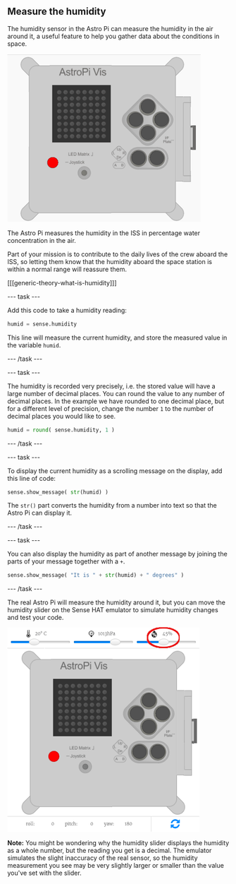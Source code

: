 ## Measure the humidity

The humidity sensor in the Astro Pi can measure the humidity in the air around it, a useful feature to help you gather data about the conditions in space.

![Message about the humidity](images/degrees-message.gif)

The Astro Pi measures the humidity in the ISS in percentage water concentration in the air.

Part of your mission is to contribute to the daily lives of the crew aboard the ISS, so letting them know that the humidity aboard the space station is within a normal range will reassure them.

[[[generic-theory-what-is-humidity]]]

\--- task \---

Add this code to take a humidity reading:

```python
humid = sense.humidity
```

This line will measure the current humidity, and store the measured value in the variable `humid`.

\--- /task \---

\--- task \---

The humidity is recorded very precisely, i.e. the stored value will have a large number of decimal places. You can round the value to any number of decimal places. In the example we have rounded to one decimal place, but for a different level of precision, change the number `1` to the number of decimal places you would like to see.

```python
humid = round( sense.humidity, 1 )
```

\--- /task \---

\--- task \---

To display the current humidity as a scrolling message on the display, add this line of code:

```python
sense.show_message( str(humid) )
```

The `str()` part converts the humidity from a number into text so that the Astro Pi can display it.

\--- /task \---

\--- task \---

You can also display the humidity as part of another message by joining the parts of your message together with a `+`.

```python
sense.show_message( "It is " + str(humid) + " degrees" )
```

\--- /task \---

The real Astro Pi will measure the humidity around it, but you can move the humidity slider on the Sense HAT emulator to simulate humidity changes and test your code.

![Humidity slider](images/humidity-slider.png)

**Note:** You might be wondering why the humidity slider displays the humidity as a whole number, but the reading you get is a decimal. The emulator simulates the slight inaccuracy of the real sensor, so the humidity measurement you see may be very slightly larger or smaller than the value you've set with the slider.